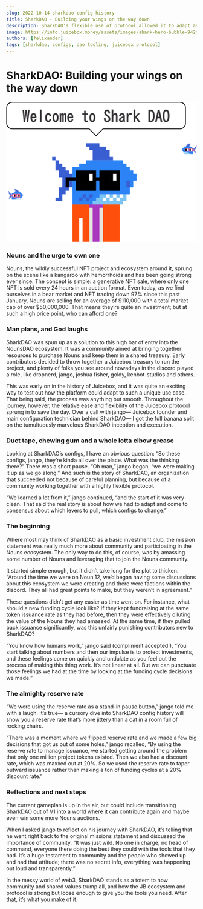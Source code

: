 ```yaml
---
slug: 2022-10-14-sharkdao-config-history
title: SharkDAO - Building your wings on the way down
description: SharkDAO's flexible use of protocol allowed it to adapt as it grew.
image: https://info.juicebox.money/assets/images/shark-hero-bubble-942f583e91ecfb17c91df7761dd7c39d.svg
authors: [felixander]
tags: [sharkdao, configs, dao tooling, juicebox protocol]
---
```


# SharkDAO: Building your wings on the way down

![SharkDAO](shark-hero-bubble.svg)

### Nouns and the urge to own one

Nouns, the wildly successful NFT project and ecosystem around it, sprung on the scene like a kangaroo with hemorrhoids and has been going strong ever since. The concept is simple: a generative NFT sale, where only one NFT is sold every 24 hours in an auction format. Even today, as we find ourselves in a bear market and NFT trading down 97% since this past January, Nouns are selling for an average of $110,000 with a total market cap of over $50,000,000. That means they’re quite an investment; but at such a high price point, who can afford one?

### Man plans, and God laughs

SharkDAO was spun up as a solution to this high bar of entry into the NounsDAO ecosystem. It was a community aimed at bringing together resources to purchase Nouns and keep them in a shared treasury. Early contributors decided to throw together a Juicebox treasury to run the project, and plenty of folks you see around nowadays in the discord played a role, like dropnerd, jango, joshua fisher, goldy, kenbot-studios and others.

This was early on in the history of Juicebox, and it was quite an exciting way to test out how the platform could adapt to such a unique use case. That being said, the process was anything but smooth. Throughout the journey, however, the relative ease and flexibility of the Juicebox protocol sprung in to save the day. Over a call with jango— Juicebox founder and main configuration technician behind SharkDAO— I got the full banana split on the tumultuously marvelous SharkDAO inception and execution.

### Duct tape, chewing gum and a whole lotta elbow grease

Looking at SharkDAO’s configs, I have an obvious question: “So these configs, jango, they’re kinda all over the place. What was the thinking there?” There was a short pause. “Oh man,” jango began, “we were making it up as we go along.” And such is the story of SharkDAO, an organization that succeeded not because of careful planning, but because of a community working together with a highly flexible protocol.

“We learned a lot from it,” jango continued, “and the start of it was very clean. That said the real story is about how we had to adapt and come to consensus about which levers to pull, which configs to change.”

### The beginning

Where most may think of SharkDAO as a basic investment club, the mission statement was really much more about community and participating in the Nouns ecosystem. The only way to do this, of course, was by amassing some number of Nouns and leveraging that to join the Nouns community.

It started simple enough, but it didn’t take long for the plot to thicken. “Around the time we were on Noun 12, we’d began having some discussions about this ecosystem we were creating and there were factions within the discord. They all had great points to make, but they weren’t in agreement.”

These questions didn’t get any easier as time went on. For instance, what should a new funding cycle look like? If they kept fundraising at the same token issuance rate as they had before, then they were effectively diluting the value of the Nouns they had amassed. At the same time, if they pulled back issuance significantly, was this unfairly punishing contributors new to SharkDAO?

“You know how humans work,” jango said (compliment accepted!), “You start talking about numbers and then our impulse is to protect investments, and these feelings come on quickly and undulate as you feel out the process of making this thing work. It’s not linear at all. But we can punctuate those feelings we had at the time by looking at the funding cycle decisions we made.”

### The almighty reserve rate

“We were using the reserve rate as a stand-in pause button,” jango told me with a laugh. It’s true— a cursory dive into SharkDAO config history will show you a reserve rate that’s more jittery than a cat in a room full of rocking chairs.

“There was a moment where we flipped reserve rate and we made a few big decisions that got us out of some holes,” jango recalled, “By using the reserve rate to manage issuance, we started getting around the problem that only one million project tokens existed. Then we also had a discount rate, which was maxxed out at 20%. So we used the reserve rate to taper outward issuance rather than making a ton of funding cycles at a 20% discount rate.”

### Reflections and next steps

The current gameplan is up in the air, but could include transitioning SharkDAO out of V1 into a world where it can contribute again and maybe even win some more Nouns auctions.

When I asked jango to reflect on his journey with SharkDAO, it’s telling that he went right back to the original missions statement and discussed the importance of community. “It was just wild. No one in charge, no head of command, everyone there doing the best they could with the tools that they had. It’s a huge testament to community and the people who showed up and had that attitude; there was no secret info, everything was happening out loud and transparently.”

In the messy world of web3, SharkDAO stands as a totem to how community and shared values trump all, and how the JB ecosystem and protocol is strong but loose enough to give you the tools you need. After that, it’s what you make of it.
